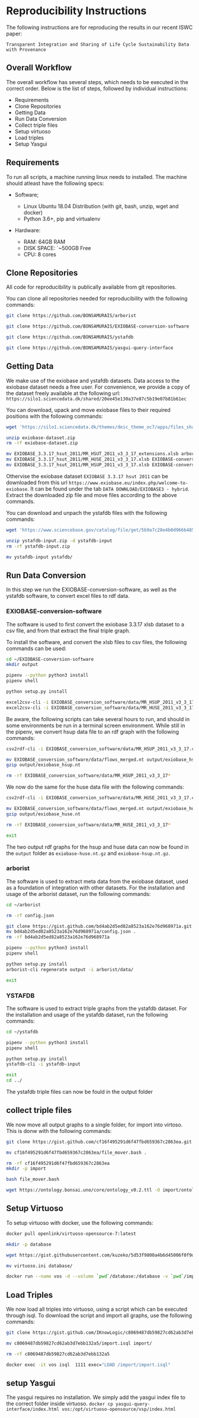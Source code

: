 # Reproducibility Instructions
The following instructions are for reproducing the results in our recent ISWC paper:

`Transparent Integration and Sharing of Life Cycle Sustainability Data with Provenance`


## Overall Workflow
The overall workflow has several steps, which needs to be executed in the correct order.
Below is the list of steps, followed by individual instructions:

- Requirements
- Clone Repositories
- Getting Data
- Run Data Conversion
- Collect triple files
- Setup virtuoso
- Load triples
- Setup Yasgui


## Requirements
To run all scripts, a machine running linux needs to installed.
The machine should atleast have the following specs:

- Software;
	- Linux Ubuntu 18.04 Distribution (with git, bash, unzip, wget and docker)
	- Python 3.6+, pip and virtualenv

- Hardware:
	- RAM: 64GB RAM
	- DISK SPACE: ´\~500GB Free
	- CPU: 8 cores

## Clone Repositories
All code for reproducibility is publically available from git repositories.

You can clone all repositories needed for reproducibility with the following commands:

```bash
git clone https://github.com/BONSAMURAIS/arborist

git clone https://github.com/BONSAMURAIS/EXIOBASE-conversion-software

git clone https://github.com/BONSAMURAIS/ystafdb

git clone https://github.com/BONSAMURAIS/yasgui-query-interface 
```

## Getting Data
We make use of the exiobase and ystafdb datasets.
Data access to the exiobase dataset needs a free user. 
For convenience, we provide a copy of the dataset freely available at the following url: `https://silo1.sciencedata.dk/shared/20ee45e130a37e87c5b19e07b81b61ec`

You can download, upack and move exiobase files to their required positions with the following commands:
```bash
wget 'https://silo1.sciencedata.dk/themes/deic_theme_oc7/apps/files_sharing/public.php?service=files&t=20ee45e130a37e87c5b19e07b81b61ec&path=%2Fexiobase-3.3.17&files=EXIOBASE_3.3.17_hsut_2011.zip&download&g=' -O exiobase-dataset.zip

unzip exiobase-dataset.zip
rm -rf exiobase-dataset.zip

mv EXIOBASE_3.3.17_hsut_2011/MR_HSUT_2011_v3_3_17_extensions.xlsb arborist/arborist/data
mv EXIOBASE_3.3.17_hsut_2011/MR_HUSE_2011_v3_3_17.xlsb EXIOBASE-conversion-software/EXIOBASE_conversion_software/data/
mv EXIOBASE_3.3.17_hsut_2011/MR_HSUP_2011_v3_3_17.xlsb EXIOBASE-conversion-software/EXIOBASE_conversion_software/data/
```

Othervise the exiobase dataset `EXIOBASE 3.3.17 hsut 2011` can be downloaded from this url `https://www.exiobase.eu/index.php/welcome-to-exiobase`.
It can be found under the tab `DATA DOWNLOAD/EXIOBASE3 - hybrid`.
Extract the downloaded zip file and move files according to the above commands.

You can download and unpach the ystafdb files with the following commands:
```bash
wget 'https://www.sciencebase.gov/catalog/file/get/5b9a7c28e4b0d966b485d915?f=__disk__0f%2F58%2Fa7%2F0f58a74db669ee5418f36a698bc85781e867e0ab' -O ystafdb-input.zip

unzip ystafdb-input.zip -d ystafdb-input
rm -rf ystafdb-input.zip

mv ystafdb-input ystafdb/
```

## Run Data Conversion
In this step we run the EXIOBASE-conversion-software, as well as the ystafdb software, to convert excel files to rdf data.

### EXIOBASE-conversion-software
The software is used to first convert the exiobase 3.3.17 xlsb dataset to a csv file, and from that extract the final triple graph.

To install the software, and convert the xlsb files to csv files, the following commands can be used:

```bash
cd ~/EXIOBASE-conversion-software
mkdir output

pipenv --python python3 install
pipenv shell

python setup.py install

excel2csv-cli -i EXIOBASE_conversion_software/data/MR_HSUP_2011_v3_3_17.xlsb -o EXIOBASE_conversion_software/data/
excel2csv-cli -i EXIOBASE_conversion_software/data/MR_HUSE_2011_v3_3_17.xlsb -o EXIOBASE_conversion_software/data/
```

Be aware, the following scripts can take several hours to run, and should in some environments be run in a terminal screen environment.
While still in the pipenv, we convert hsup data file to an rdf graph with the following commands:
```bash
csv2rdf-cli -i EXIOBASE_conversion_software/data/MR_HSUP_2011_v3_3_17.csv -o EXIOBASE_conversion_software/data/  -c HSUP --flowtype output --multifile 100000 --merge True

mv EXIOBASE_conversion_software/data/flows_merged.nt output/exiobase_hsup.nt
gzip output/exiobase_hsup.nt

rm -rf EXIOBASE_conversion_software/data/MR_HSUP_2011_v3_3_17*
```

We now do the same for the huse data file with the following commands:
```bash
csv2rdf-cli -i EXIOBASE_conversion_software/data/MR_HUSE_2011_v3_3_17.csv -o EXIOBASE_conversion_software/data/  -c HUSE --flowtype input --multifile 100000 --merge True

mv EXIOBASE_conversion_software/data/flows_merged.nt output/exiobase_huse.nt
gzip output/exiobase_huse.nt

rm -rf EXIOBASE_conversion_software/data/MR_HUSE_2011_v3_3_17*

exit
```

The two output rdf graphs for the hsup and huse data can now be found in the `output` folder as `exiobase-huse.nt.gz` and `exiobase-hsup.nt.gz`.

### arborist
The software is used to extract meta data from the exiobase dataset, used as a foundation of integration with other datasets.
For the installation and usage of the arborist dataset, run the following commands:
```bash
cd ~/arborist

rm -rf config.json

git clone https://gist.github.com/bd4ab2d5ed82a8523a162e76d968971a.git
mv bd4ab2d5ed82a8523a162e76d968971a/config.json .
rm -rf bd4ab2d5ed82a8523a162e76d968971a

pipenv --python python3 install
pipenv shell

python setup.py install
arborist-cli regenerate output -i arborist/data/

exit
```

### YSTAFDB
The software is used to extract triple graphs from the ystafdb dataset.
For the installation and usage of the ystafdb dataset, run the following commands:
```bash
cd ~/ystafdb

pipenv --python python3 install
pipenv shell

python setup.py install
ystafdb-cli -i ystafdb-input

exit
cd ../
```
The ystafdb triple files can now be fould in the output folder

## collect triple files
We now move all output graphs to a single folder, for import into virtoso.
This is donw with the following commands:
```bash
git clone https://gist.github.com/cf16f495291d6f47fbd659367c2863ea.git

mv cf16f495291d6f47fbd659367c2863ea/file_mover.bash .

rm -rf cf16f495291d6f47fbd659367c2863ea
mkdir -p import

bash file_mover.bash

wget https://ontology.bonsai.uno/core/ontology_v0.2.ttl -O import/ontology_v0.2.ttl
```

## Setup Virtuoso
To setup virtuoso with docker, use the following commands:
```bash
docker pull openlink/virtuoso-opensource-7:latest

mkdir -p database

wget https://gist.githubusercontent.com/kuzeko/5d53f9800a4b6d45006f0f9dc322ed07/raw/bb2c404ea315f7f56e71523a87a7e6679815b13a/virtuoso.ini.example -O virtuoso.ini

mv virtuoso.ini database/

docker run --name vos -d --volume `pwd`/database:/database -v `pwd`/import:/import -t -p 1111:1111 -p 8890:8890 -i openlink/virtuoso-opensource-7:latest
```

## Load Triples
We now load all triples into virtuoso, using a script which can be executed through isql.
To download the script and import all graphs, use the following commands:
```bash
git clone https://gist.github.com/IKnowLogic/c8069487db59827cd62ab3d7ebb132a5

mv c8069487db59827cd62ab3d7ebb132a5/import.isql import/

rm -rf c8069487db59827cd62ab3d7ebb132a5

docker exec -it vos isql  1111 exec="LOAD /import/import.isql"
```

## setup Yasgui
The yasgui requires no installation.
We simply add the yasgui index file to the correct folder inside virtuoso.
`docker cp yasgui-query-interface/index.html vos:/opt/virtuoso-opensource/vsp/index.html`